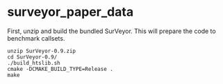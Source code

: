 # surveyor_paper_data

First, unzip and build the bundled SurVeyor. This will prepare the code to benchmark callsets.
```
unzip SurVeyor-0.9.zip 
cd SurVeyor-0.9/
./build_htslib.sh 
cmake -DCMAKE_BUILD_TYPE=Release .
make
```